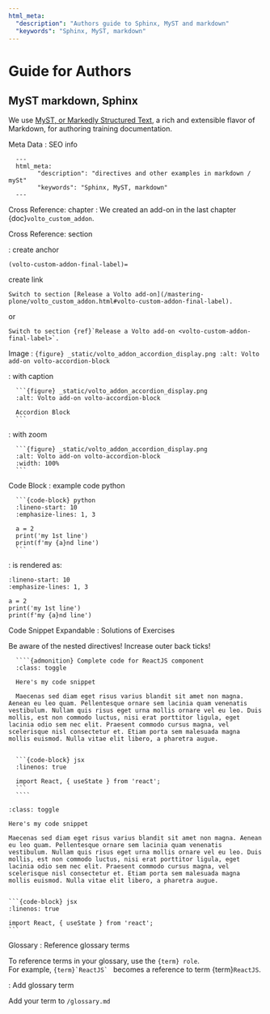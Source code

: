 ```yaml
---
html_meta:
  "description": "Authors guide to Sphinx, MyST and markdown"
  "keywords": "Sphinx, MyST, markdown"
---
```


# Guide for Authors

## MyST markdown, Sphinx

We use [MyST, or Markedly Structured Text](https://myst-parser.readthedocs.io/en/latest/), a rich and extensible flavor of Markdown, for authoring training documentation.

Meta Data
: SEO info

      ---
      html_meta:
            "description": "directives and other examples in markdown / mySt"
            "keywords": "Sphinx, MyST, markdown"
      ---

Cross Reference: chapter
:     We created an add-on in the last chapter {doc}`volto_custom_addon`.

Cross Reference: section

: create anchor
  ```
  (volto-custom-addon-final-label)=
  ```
  create link
  ```
  Switch to section [Release a Volto add-on](/mastering-plone/volto_custom_addon.html#volto-custom-addon-final-label).
  ```
  or

  ```
  Switch to section {ref}`Release a Volto add-on <volto-custom-addon-final-label>`.
  ```

Image
:     ```{figure} _static/volto_addon_accordion_display.png
      :alt: Volto add-on volto-accordion-block
      ```

: with caption

      ```{figure} _static/volto_addon_accordion_display.png
      :alt: Volto add-on volto-accordion-block

      Accordion Block
      ```

: with zoom

      ```{figure} _static/volto_addon_accordion_display.png
      :alt: Volto add-on volto-accordion-block
      :width: 100%
      ```

Code Block
: example code python

      ```{code-block} python
      :lineno-start: 10
      :emphasize-lines: 1, 3

      a = 2
      print('my 1st line')
      print(f'my {a}nd line')
      ```

: is rendered as:

```{code-block} python
:lineno-start: 10
:emphasize-lines: 1, 3

a = 2
print('my 1st line')
print(f'my {a}nd line')
```

Code Snippet Expandable
: Solutions of Exercises

  Be aware of the nested directives! Increase outer back ticks!

      ````{admonition} Complete code for ReactJS component
      :class: toggle

      Here's my code snippet

      Maecenas sed diam eget risus varius blandit sit amet non magna. Aenean eu leo quam. Pellentesque ornare sem lacinia quam venenatis vestibulum. Nullam quis risus eget urna mollis ornare vel eu leo. Duis mollis, est non commodo luctus, nisi erat porttitor ligula, eget lacinia odio sem nec elit. Praesent commodo cursus magna, vel scelerisque nisl consectetur et. Etiam porta sem malesuada magna mollis euismod. Nulla vitae elit libero, a pharetra augue.


      ```{code-block} jsx
      :linenos: true

      import React, { useState } from 'react';
      ```
      ````

````{admonition} Complete code for ReactJS component
:class: toggle

Here's my code snippet

Maecenas sed diam eget risus varius blandit sit amet non magna. Aenean eu leo quam. Pellentesque ornare sem lacinia quam venenatis vestibulum. Nullam quis risus eget urna mollis ornare vel eu leo. Duis mollis, est non commodo luctus, nisi erat porttitor ligula, eget lacinia odio sem nec elit. Praesent commodo cursus magna, vel scelerisque nisl consectetur et. Etiam porta sem malesuada magna mollis euismod. Nulla vitae elit libero, a pharetra augue.


```{code-block} jsx
:linenos: true

import React, { useState } from 'react';
```
````

Glossary
: Reference glossary terms

  To reference terms in your glossary, use the `{term} role`.    
  For example, ``{term}`ReactJS` `` becomes a reference to term {term}`ReactJS`.

: Add glossary term

  Add your term to `/glossary.md`
